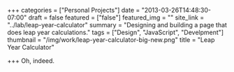 +++
categories = ["Personal Projects"]
date = "2013-03-26T14:48:30-07:00"
draft = false
featured = ["false"]
featured_img = ""
site_link = "../lab/leap-year-calculator"
summary = "Designing and building a page that does leap year calculations."
tags = ["Design", "JavaScript", "Develpment"]
thumbnail = "/img/work/leap-year-calculator-big-new.png"
title = "Leap Year Calculator"

+++
Oh, indeed.
